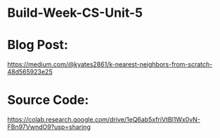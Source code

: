 # Build-Week-CS-Unit-5

# Blog Post:
https://medium.com/@kyates2861/k-nearest-neighbors-from-scratch-48d565923e25

# Source Code:
https://colab.research.google.com/drive/1eQ6ab5xfriVtBl1Wx0vN-FBn97VwndO9?usp=sharing
